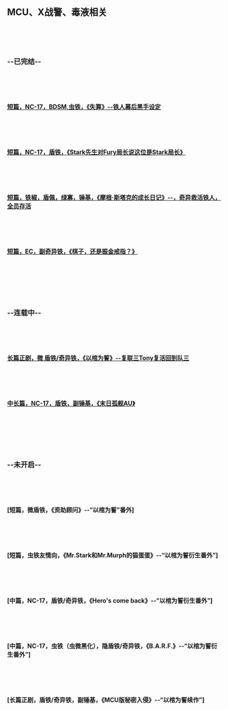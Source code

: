 ## MCU、X战警、毒液相关
<p> </p>
<p> </p>

### --已完结--
<p> </p>
<p> </p>


#### [短篇，NC-17，BDSM,虫铁，《失算》--铁人幕后黑手设定](https://archiveofourown.org/works/19222237/chapters/45703897)
<p> </p>
<p> </p>


#### [短篇，NC-17，盾铁，《Stark先生对Fury局长说这位是Stark局长》](https://archiveofourown.org/works/18945412/chapters/44980285)
<p> </p>
<p> </p>


#### [短篇，铁椒，盾佩，绿寡，锤基，《摩根·斯塔克的成长日记》--，奇异救活铁人，全员存活](https://archiveofourown.org/works/18944731/chapters/44978209)
<p> </p>
<p> </p>


#### [短篇，EC，副奇异铁，《棋子，还是振金戒指？》]()
<p> </p>
<p> </p>
<p> </p>



### --连载中--
<p> </p>
<p> </p>



#### [长篇正剧，微 盾铁/奇异铁，《以棺为誓》--复联三Tony复活回到队三](https://archiveofourown.org/works/18947020/chapters/44984374)
<p> </p>
<p> </p>


#### [中长篇，NC-17，盾铁，副锤基，《末日孤舰AU》](https://archiveofourown.org/works/18946573/chapters/44983279)
<p> </p>
<p> </p>
<p> </p>



### --未开启--
<p> </p>
<p> </p>



#### [短篇，微盾铁，《资助顾问》--“以棺为誓”番外]
<p> </p>
<p> </p>


#### [短篇，虫铁友情向，《Mr.Stark和Mr.Murph的猫蛋蛋》--“以棺为誓衍生番外”]
<p> </p>
<p> </p>


#### [中篇，NC-17，盾铁/奇异铁，《Hero's come back》--“以棺为誓衍生番外”]
<p> </p>
<p> </p>


#### [中篇，NC-17，虫铁（虫微黑化），隐盾铁/奇异铁，《B.A.R.F.》--“以棺为誓衍生番外”]
<p> </p>
<p> </p>


#### [长篇正剧，盾铁/奇异铁，副锤基，《MCU版秘密入侵》--“以棺为誓续作”]
<p> </p>
<p> </p>
<p> </p>
<p> </p>



